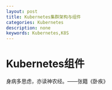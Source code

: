 ```yaml
---
layout: post
title: Kubernetes集群架构与组件
categories: Kubernetes
description: none
keywords: Kubernetes,K8S
---
```

# Kubernetes组件
身病多思虑，亦读神农经。——张籍《卧疾》
